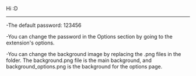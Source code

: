 Hi :D 

--------------------------------------------------------------------------------------------------

-The default password: 123456

-You can change the password in the Options section by going to the extension's options.

-You can change the background image by replacing the .png files in the folder. The background.png file is the main background, and background_options.png is the background for the options page.
